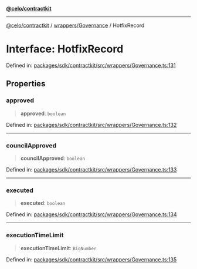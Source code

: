 [**@celo/contractkit**](../../../README.md)

***

[@celo/contractkit](../../../modules.md) / [wrappers/Governance](../README.md) / HotfixRecord

# Interface: HotfixRecord

Defined in: [packages/sdk/contractkit/src/wrappers/Governance.ts:131](https://github.com/celo-org/developer-tooling/blob/master/packages/sdk/contractkit/src/wrappers/Governance.ts#L131)

## Properties

### approved

> **approved**: `boolean`

Defined in: [packages/sdk/contractkit/src/wrappers/Governance.ts:132](https://github.com/celo-org/developer-tooling/blob/master/packages/sdk/contractkit/src/wrappers/Governance.ts#L132)

***

### councilApproved

> **councilApproved**: `boolean`

Defined in: [packages/sdk/contractkit/src/wrappers/Governance.ts:133](https://github.com/celo-org/developer-tooling/blob/master/packages/sdk/contractkit/src/wrappers/Governance.ts#L133)

***

### executed

> **executed**: `boolean`

Defined in: [packages/sdk/contractkit/src/wrappers/Governance.ts:134](https://github.com/celo-org/developer-tooling/blob/master/packages/sdk/contractkit/src/wrappers/Governance.ts#L134)

***

### executionTimeLimit

> **executionTimeLimit**: `BigNumber`

Defined in: [packages/sdk/contractkit/src/wrappers/Governance.ts:135](https://github.com/celo-org/developer-tooling/blob/master/packages/sdk/contractkit/src/wrappers/Governance.ts#L135)
